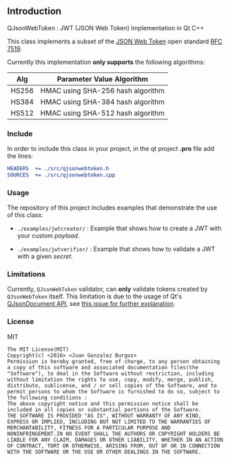 ## Introduction

QJsonWebToken : JWT (JSON Web Token) Implementation in Qt C++

This class implements a subset of the [JSON Web Token](https://en.wikipedia.org/wiki/JSON_Web_Token) 
open standard [RFC 7519](https://tools.ietf.org/html/rfc7519).

Currently this implementation **only supports** the following algorithms:

Alg   | Parameter Value	Algorithm
----- | ------------------------------------
HS256 | HMAC using SHA-256 hash algorithm
HS384 | HMAC using SHA-384 hash algorithm
HS512 | HMAC using SHA-512 hash algorithm

### Include

In order to include this class in your project, in the qt project **.pro** file add the lines:

```cmake
HEADERS  += ./src/qjsonwebtoken.h
SOURCES  += ./src/qjsonwebtoken.cpp
```

### Usage

The repository of this project includes examples that demonstrate the use of this class:

* ```./examples/jwtcreator/```  : Example that shows how to create a JWT with your custom *payload*.

* ```./examples/jwtverifier/``` : Example that shows how to validate a JWT with a given *secret*.

### Limitations

Currently, `QJsonWebToken` validator, can **only** validate tokens created by `QJsonWebToken` itself. This limitation is due to the usage of Qt's [QJsonDocument API](http://doc.qt.io/qt-5/qjsondocument.html), see [this issue for further explanation](https://github.com/juangburgos/QJsonWebToken/issues/3#issuecomment-333056575).

### License

MIT

```
The MIT License(MIT)
Copyright(c) <2016> <Juan Gonzalez Burgos>
Permission is hereby granted, free of charge, to any person obtaining a copy of this software and associated documentation files(the "Software"), to deal in the Software without restriction, including without limitation the rights to use, copy, modify, merge, publish, distribute, sublicense, and / or sell copies of the Software, and to permit persons to whom the Software is furnished to do so, subject to the following conditions :
The above copyright notice and this permission notice shall be included in all copies or substantial portions of the Software.
THE SOFTWARE IS PROVIDED "AS IS", WITHOUT WARRANTY OF ANY KIND, EXPRESS OR IMPLIED, INCLUDING BUT NOT LIMITED TO THE WARRANTIES OF MERCHANTABILITY, FITNESS FOR A PARTICULAR PURPOSE AND NONINFRINGEMENT.IN NO EVENT SHALL THE AUTHORS OR COPYRIGHT HOLDERS BE LIABLE FOR ANY CLAIM, DAMAGES OR OTHER LIABILITY, WHETHER IN AN ACTION OF CONTRACT, TORT OR OTHERWISE, ARISING FROM, OUT OF OR IN CONNECTION WITH THE SOFTWARE OR THE USE OR OTHER DEALINGS IN THE SOFTWARE.
```
